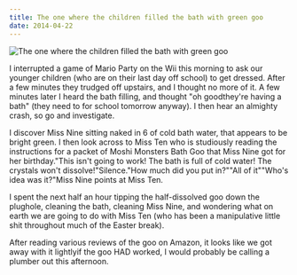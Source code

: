 ```yaml
---
title: The one where the children filled the bath with green goo
date: 2014-04-22
---
```


![The one where the children filled the bath with green goo](https://source.unsplash.com/y7GlIdTUOvo/1600x900)

I interrupted a game of Mario Party on the Wii this morning to ask our younger children (who are on their last day off school) to get dressed. After a few minutes they trudged off upstairs, and I thought no more of it. A few minutes later I heard the bath filling, and thought "oh goodthey're having a bath" (they need to for school tomorrow anyway). I then hear an almighty crash, so go and investigate.

I discover Miss Nine sitting naked in 6 of cold bath water, that appears to be bright green. I then look across to Miss Ten who is studiously reading the instructions for a packet of Moshi Monsters Bath Goo that Miss Nine got for her birthday."This isn't going to work! The bath is full of cold water! The crystals won't dissolve!"Silence."How much did you put in?""All of it""Who's idea was it?"Miss Nine points at Miss Ten.

I spent the next half an hour tipping the half-dissolved goo down the plughole, cleaning the bath, cleaning Miss Nine, and wondering what on earth we are going to do with Miss Ten (who has been a manipulative little shit throughout much of the Easter break).

After reading various reviews of the goo on Amazon, it looks like we got away with it lightlyif the goo HAD worked, I would probably be calling a plumber out this afternoon.
